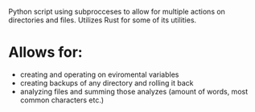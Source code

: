 Python script using subprocceses to allow for multiple actions on directories and files. Utilizes Rust for some of its utilities.
# Allows for:
* creating and operating on eviromental variables
* creating backups of any directory and rolling it back
* analyzing files and summing those analyzes (amount of words, most common characters etc.)
